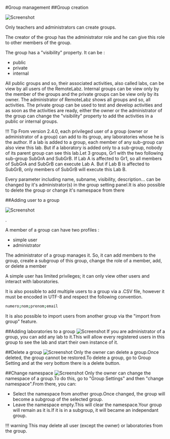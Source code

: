 #Group management
##Group creation

![Screenshot](/images/Administrator/group/GroupCreation.png)

Only teachers and administrators can create groups.

The creator of the group has the administrator role and he can give this role to other members of the group. 

The group has a "visibility" property. It can be :

- public
- private
- internal

All public groups and so, their associated activities, also called labs, can be view by all users of the RemoteLabz.
Internal groups can be view only by the member of the groups and the private groups can be view only by its owner. The administrator of RemoteLabz shows all groups and so, all activities.
The private group can be used to test and develop activities and as soon as the activities are ready, either the owner or the administrator of the group can change the "visibility" property to add the activities in a public or internal groups.

!!! Tip
    From version 2.4.0, each privileged user of a group (owner or administrator of a group) can add to its group, any laboratories whose he is the author. If a lab is added to a group, each member of any sub-group can also view this lab. But if a laboratory is added only to a sub-group, nobody of its parent group can see this lab.Let 3 groups, Gr1 with the two following sub-group SubGrA and SubGrB. If Lab A is affected to Gr1, so all members of SubGrA and SubGrB can execute Lab A. But if Lab B is affected to SubGrB, only members of SubGrB will execute this Lab B.

Every parameter including name, subname, visibility, description... can be changed by it's administrator(s) in the group setting panel.It is also possible to delete the group or change it's namespace from there 

##Adding user to a group

![Screenshot](/images/Administrator/group/Administrator_groupmembers.png)

.

A member of a group can have two profiles : 

 * simple user
 * administrator

The administrator of a group manages it. So, it can add members to the group, create a subgroup of this group, change the role of a member, add, or delete a member

A simple user has limited privileges; it can only view other users and interact with laboratories.

It is also possible to add multiple users to a group via a .CSV file, however it must be encoded in UTF-8 and respect the following convention.
```bash
numero;nom;prenom;email
```
It is also possible to import users from another group via the "import from group" feature.

##Adding laboratories to a group
![Screenshot](/images/Administrator/group/Administrator_GroupLaboratoriesadded.png)
If you are administrator of a group, you can add any lab to it.This will allow every registered users in this group to see the lab and start their own instance of it.

##Delete a group
![Screenshot](/images/Administrator/group/Administrator_Group_delete.png)
Only the owner can delete a group.Once deleted, the group cannot be restored.To delete a group, go to Group Setting and at the very bottom there is a delete button.

##Change namespace
![Screenshot](/images/Administrator/group/Administrator_Group_namespace.png)
Only the owner can change the namespace of a group.To do this, go to "Group Settings" and then "change namespace".From there, you can:

 - Select the namespace from another group.Once changed, the group will become a subgroup of the selected group.
 - Leave the namespace empty.This will clear the namespace.Your group will remain as it is.If it is in a subgroup, it will became an independant group.

!!! warning
    This may delete all user (except the owner) or laboratories from the group. 


